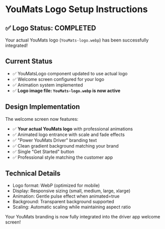 # YouMats Logo Setup Instructions

## ✅ Logo Status: COMPLETED

Your actual YouMats logo (`YouMats-logo.webp`) has been successfully integrated!

## Current Status
- ✅ YouMatsLogo component updated to use actual logo
- ✅ Welcome screen configured for your logo
- ✅ Animation system implemented
- ✅ **Logo image file: `YouMats-logo.webp` is now active**

## Design Implementation
The welcome screen now features:
- ✅ **Your actual YouMats logo** with professional animations
- ✅ Animated logo entrance with scale and fade effects
- ✅ "Power YouMats Driver" branding text
- ✅ Clean gradient background matching your brand
- ✅ Single "Get Started" button
- ✅ Professional style matching the customer app

## Technical Details
- Logo format: WebP (optimized for mobile)
- Display: Responsive sizing (small, medium, large, xlarge)
- Animation: Gentle pulse effect when animated=true
- Background: Transparent background supported
- Scaling: Automatic scaling while maintaining aspect ratio

Your YouMats branding is now fully integrated into the driver app welcome screen!
